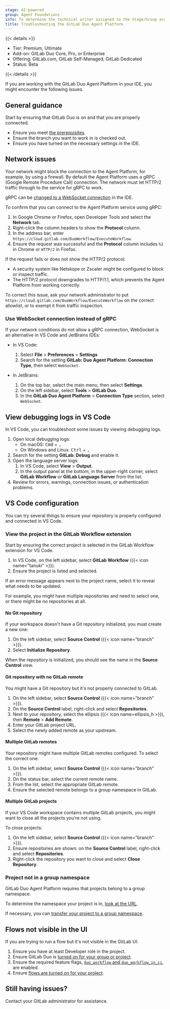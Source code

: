 ```yaml
---
stage: AI-powered
group: Agent Foundations
info: To determine the technical writer assigned to the Stage/Group associated with this page, see https://handbook.gitlab.com/handbook/product/ux/technical-writing/#assignments
title: Troubleshooting the GitLab Duo Agent Platform
---
```


{{< details >}}

- Tier: Premium, Ultimate
- Add-on: GitLab Duo Core, Pro, or Enterprise
- Offering: GitLab.com, GitLab Self-Managed, GitLab Dedicated
- Status: Beta

{{< /details >}}

If you are working with the GitLab Duo Agent Platform in your IDE, you might encounter the following issues.

## General guidance

Start by ensuring that GitLab Duo is on and that you are properly connected.

- Ensure you meet [the prerequisites](_index.md#prerequisites).
- Ensure the branch you want to work in is checked out.
- Ensure you have turned on the necessary settings in the IDE.

## Network issues

Your network might block the connection to the Agent Platform,
for example, by using a firewall. By default the Agent Platform uses a gRPC
(Google Remote Procedure Call) connection. The network must let HTTP/2 traffic through to
the service for gRPC to work.

gRPC can be [changed to a WebSocket connection](#use-websocket-connection-instead-of-grpc) in the IDE.

To confirm that you can connect to the Agent Platform service using gRPC:

1. In Google Chrome or Firefox, open Developer Tools and select the **Network** tab.
1. Right-click the column headers to show the **Protocol** column.
1. In the address bar, enter `https://cloud.gitlab.com/DuoWorkflow/ExecuteWorkflow`.
1. Ensure the request was successful and the **Protocol** column includes `h2` in Chrome or `HTTP/2` in Firefox.

If the request fails or does not show the HTTP/2 protocol:

- A security system like Netskope or Zscaler might be configured to block or inspect traffic.
- The HTTP/2 protocol downgrades to HTTP/1.1, which prevents the Agent Platform from working correctly.

To correct this issue, ask your network administrator to put `https://cloud.gitlab.com/DuoWorkflow/ExecuteWorkflow`
on the correct allowlist, or to exempt it from traffic inspection.

### Use WebSocket connection instead of gRPC

If your network conditions do not allow a gRPC connection, WebSocket is an alternative in
VS Code and JetBrains IDEs:

- In VS Code:
  1. Select **File** > **Preferences** > **Settings**
  1. Search for the setting **GitLab: Duo Agent Platform: Connection Type**, then select `WebSocket`.

- In JetBrains:
  1. On the top bar, select the main menu, then select **Settings**.
  1. On the left sidebar, select **Tools** > **GitLab Duo**.
  1. In the **GitLab Duo Agent Platform** > **Connection Type** section, select `WebSocket`.

## View debugging logs in VS Code

In VS Code, you can troubleshoot some issues by viewing debugging logs.

1. Open local debugging logs:
   - On macOS: <kbd>Cmd</kbd> + <kbd>,</kbd>
   - On Windows and Linux: <kbd>Ctrl</kbd> + <kbd>,</kbd>
1. Search for the setting **GitLab: Debug** and enable it.
1. Open the language server logs:
   1. In VS Code, select **View** > **Output**.
   1. In the output panel at the bottom, in the upper-right corner,
      select **GitLab Workflow** or **GitLab Language Server** from the list.
1. Review for errors, warnings, connection issues, or authentication problems.

## VS Code configuration

You can try several things to ensure your repository is properly configured and connected in VS Code.

### View the project in the GitLab Workflow extension

Start by ensuring the correct project is selected in the GitLab Workflow extension for VS Code.

1. In VS Code, on the left sidebar, select **GitLab Workflow** ({{< icon name="tanuki" >}}).
1. Ensure the project is listed and selected.

If an error message appears next to the project name, select it to reveal what needs to be updated.

For example, you might have multiple repositories and need to select one, or there might be no repositories at all.

#### No Git repository

If your workspace doesn't have a Git repository initialized, you must create a new one:

1. On the left sidebar, select **Source Control** ({{< icon name="branch" >}}).
1. Select **Initialize Repository**.

When the repository is initialized, you should see the name in the **Source Control** view.

#### Git repository with no GitLab remote

You might have a Git repository but it's not properly connected to GitLab.

1. On the left sidebar, select **Source Control** ({{< icon name="branch" >}}).
1. On the **Source Control** label, right-click and select **Repositories**.
1. Next to your repository, select the ellipsis ({{< icon name=ellipsis_h >}}), then **Remote** > **Add Remote**.
1. Enter your GitLab project URL.
1. Select the newly added remote as your upstream.

#### Multiple GitLab remotes

Your repository might have multiple GitLab remotes configured.
To select the correct one:

1. On the left sidebar, select **Source Control** ({{< icon name="branch" >}}).
1. On the status bar, select the current remote name.
1. From the list, select the appropriate GitLab remote.
1. Ensure the selected remote belongs to a group namespace in GitLab.

#### Multiple GitLab projects

If your VS Code workspace contains multiple GitLab projects, you might want
to close all the projects you're not using.

To close projects:

1. On the left sidebar, select **Source Control** ({{< icon name="branch" >}}).
1. Ensure repositories are shown: on the **Source Control** label, right-click and select **Repositories**.
1. Right-click the repository you want to close and select **Close Repository**.

### Project not in a group namespace

GitLab Duo Agent Platform requires that projects belong to a group namespace.

To determine the namespace your project is in, [look at the URL](../namespace/_index.md#determine-which-type-of-namespace-youre-in).

If necessary, you can
[transfer your project to a group namespace](../../tutorials/move_personal_project_to_group/_index.md#move-your-project-to-a-group).

## Flows not visible in the UI

If you are trying to run a flow but it's not visible in the GitLab UI:

1. Ensure you have at least Developer role in the project.
1. Ensure GitLab Duo is [turned on for your group or project](../gitlab_duo/turn_on_off.md).
1. Ensure the required feature flags, [`duo_workflow` and `duo_workflow_in_ci`](../../administration/feature_flags/_index.md), are enabled.
1. Ensure [flows are turned on for your project](flows/_index.md#turn-on-flows-for-your-project).

## Still having issues?

Contact your GitLab administrator for assistance.
